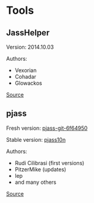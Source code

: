 # Tools

## JassHelper

Version: 2014.10.03

Authors:

* Vexorian
* Cohadar
* Glowackos

[Source](https://wc3modding.info/5328/jasshelper-2014-03-10/)

## pjass

Fresh version: [pjass-git-6f64950](https://www.hiveworkshop.com/threads/pjass-updates.258738/page-4#post-3496917)

Stable version: [pjass10n](https://www.hiveworkshop.com/threads/pjass-updates.258738/)

Authors:

* Rudi Cilibrasi (first versions)
* PitzerMike (updates)
* lep
* and many others

[Source](https://github.com/lep/pjass)
